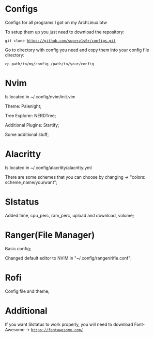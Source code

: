 # Configs
Configs for all programs I got on my ArchLinux btw

To setup them up you just need to download the repository:

<code>git clone https://github.com/superv1s0r/configs.git</code>


Go to directory with config you need and copy them into your config file directory:

<code>cp path/to/my/config /path/to/your/config</code>


# Nvim
Is located in ~/.config/nvim/init.vim

Theme: Palenight;

Tree Explorer: NERDTree;

Additional Plugins: Startify;

Some additional stuff;


# Alacritty
Is located in ~/.config/alacritty/alacritty.yml

There are some schemes that you can choose by changing -> "colors: scheme_name/you/want";

# Slstatus

Added time, cpu_perc, ram_perc, upload and download, volume; 

# Ranger(File Manager)

Basic config;

Changed default editor to NVIM in "~/.config/ranger/rifle.conf";

# Rofi

Config file and theme;

# Additional

If you want Slstatus to work properly, you will need to download Font-Awesome -> <code>https://fontawesome.com/</code>

